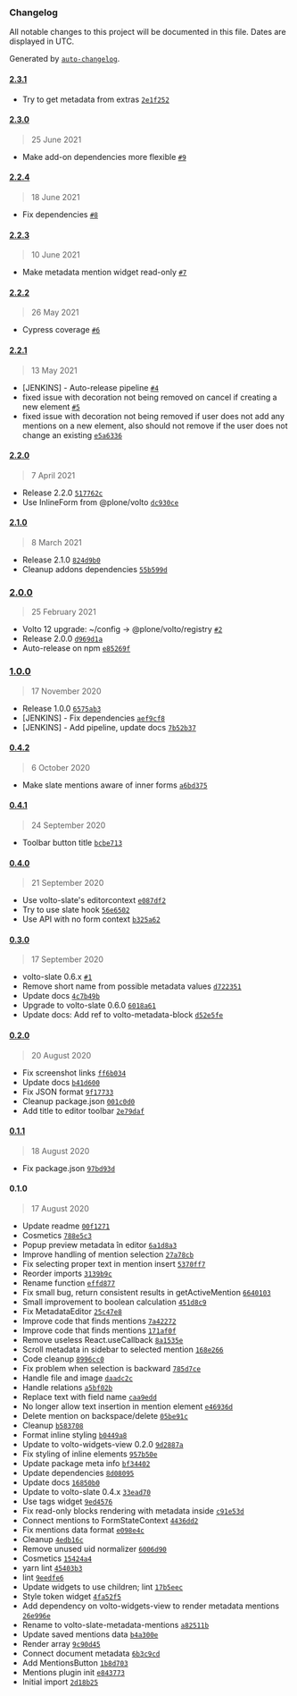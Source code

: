 ### Changelog

All notable changes to this project will be documented in this file. Dates are displayed in UTC.

Generated by [`auto-changelog`](https://github.com/CookPete/auto-changelog).

#### [2.3.1](https://github.com/eea/volto-slate-metadata-mentions/compare/2.3.0...2.3.1)

- Try to get metadata from extras [`2e1f252`](https://github.com/eea/volto-slate-metadata-mentions/commit/2e1f25278fba9cf88c076181fa6b5c8e6d7795ab)

#### [2.3.0](https://github.com/eea/volto-slate-metadata-mentions/compare/2.2.4...2.3.0)

> 25 June 2021

- Make add-on dependencies more flexible [`#9`](https://github.com/eea/volto-slate-metadata-mentions/pull/9)

#### [2.2.4](https://github.com/eea/volto-slate-metadata-mentions/compare/2.2.3...2.2.4)

> 18 June 2021

- Fix dependencies [`#8`](https://github.com/eea/volto-slate-metadata-mentions/pull/8)

#### [2.2.3](https://github.com/eea/volto-slate-metadata-mentions/compare/2.2.2...2.2.3)

> 10 June 2021

- Make metadata mention widget read-only [`#7`](https://github.com/eea/volto-slate-metadata-mentions/pull/7)

#### [2.2.2](https://github.com/eea/volto-slate-metadata-mentions/compare/2.2.1...2.2.2)

> 26 May 2021

- Cypress coverage [`#6`](https://github.com/eea/volto-slate-metadata-mentions/pull/6)

#### [2.2.1](https://github.com/eea/volto-slate-metadata-mentions/compare/2.2.0...2.2.1)

> 13 May 2021

- [JENKINS] - Auto-release pipeline [`#4`](https://github.com/eea/volto-slate-metadata-mentions/pull/4)
- fixed issue with decoration not being removed on cancel if creating a new element [`#5`](https://github.com/eea/volto-slate-metadata-mentions/pull/5)
- fixed issue with decoration not being removed if user does not add any mentions on a new element, also should not remove if the user does not change an existing [`e5a6336`](https://github.com/eea/volto-slate-metadata-mentions/commit/e5a6336755730650407d1df7fbe5134af7ce39cd)

#### [2.2.0](https://github.com/eea/volto-slate-metadata-mentions/compare/2.1.0...2.2.0)

> 7 April 2021

- Release 2.2.0 [`517762c`](https://github.com/eea/volto-slate-metadata-mentions/commit/517762c827dfd83422c2a8a1594102cffdfd151d)
- Use InlineForm from @plone/volto [`dc930ce`](https://github.com/eea/volto-slate-metadata-mentions/commit/dc930cefc8690b04189a8134bbe8a4a9d8ff030a)

#### [2.1.0](https://github.com/eea/volto-slate-metadata-mentions/compare/2.0.0...2.1.0)

> 8 March 2021

- Release 2.1.0 [`824d9b0`](https://github.com/eea/volto-slate-metadata-mentions/commit/824d9b0f2ee2137ddda2e2508b67cb1e4c94f96d)
- Cleanup addons dependencies [`55b599d`](https://github.com/eea/volto-slate-metadata-mentions/commit/55b599d264833e8dde0cb06f9409d472fa77e772)

### [2.0.0](https://github.com/eea/volto-slate-metadata-mentions/compare/1.0.0...2.0.0)

> 25 February 2021

- Volto 12 upgrade: ~/config -&gt; @plone/volto/registry [`#2`](https://github.com/eea/volto-slate-metadata-mentions/pull/2)
- Release 2.0.0 [`d969d1a`](https://github.com/eea/volto-slate-metadata-mentions/commit/d969d1a2b5e1d8d688714dd632a16aae7be86efe)
- Auto-release on npm [`e85269f`](https://github.com/eea/volto-slate-metadata-mentions/commit/e85269fcd9660d287c21c76efaf52769ac7163b3)

### [1.0.0](https://github.com/eea/volto-slate-metadata-mentions/compare/0.4.2...1.0.0)

> 17 November 2020

- Release 1.0.0 [`6575ab3`](https://github.com/eea/volto-slate-metadata-mentions/commit/6575ab300c7889ccfea1d9c20266f1c074ea2b4f)
- [JENKINS] - Fix dependencies [`aef9cf8`](https://github.com/eea/volto-slate-metadata-mentions/commit/aef9cf8b252a8dfab3ebb91977dde05bae2113af)
- [JENKINS] - Add pipeline, update docs [`7b52b37`](https://github.com/eea/volto-slate-metadata-mentions/commit/7b52b37fb673ee3aa05b559d3e1a0188e3c013c1)

#### [0.4.2](https://github.com/eea/volto-slate-metadata-mentions/compare/0.4.1...0.4.2)

> 6 October 2020

- Make slate mentions aware of inner forms [`a6bd375`](https://github.com/eea/volto-slate-metadata-mentions/commit/a6bd37538e68a185d8e1d05f6a10bc615ed18f7c)

#### [0.4.1](https://github.com/eea/volto-slate-metadata-mentions/compare/0.4.0...0.4.1)

> 24 September 2020

- Toolbar button title [`bcbe713`](https://github.com/eea/volto-slate-metadata-mentions/commit/bcbe713655f502512ca48a357c77314113cdcc18)

#### [0.4.0](https://github.com/eea/volto-slate-metadata-mentions/compare/0.3.0...0.4.0)

> 21 September 2020

- Use volto-slate's editorcontext [`e087df2`](https://github.com/eea/volto-slate-metadata-mentions/commit/e087df2e83ed3c3ae2aa45f3f183ccfd74ea929f)
- Try to use slate hook [`56e6502`](https://github.com/eea/volto-slate-metadata-mentions/commit/56e6502777e6213fdd87d2a19f0afdb69a6f8847)
- Use API with no form context [`b325a62`](https://github.com/eea/volto-slate-metadata-mentions/commit/b325a62a26367120d039080f7311ed338f971299)

#### [0.3.0](https://github.com/eea/volto-slate-metadata-mentions/compare/0.2.0...0.3.0)

> 17 September 2020

- volto-slate 0.6.x [`#1`](https://github.com/eea/volto-slate-metadata-mentions/pull/1)
- Remove short name from possible metadata values [`d722351`](https://github.com/eea/volto-slate-metadata-mentions/commit/d7223516721f16017631b6f9007761912756b023)
- Update docs [`4c7b49b`](https://github.com/eea/volto-slate-metadata-mentions/commit/4c7b49beb2b99b9ac6ae5861a12da95bc01de4c4)
- Upgrade to volto-slate 0.6.0 [`6018a61`](https://github.com/eea/volto-slate-metadata-mentions/commit/6018a617e289a3cba8e36029dc0ec2ad70936c65)
- Update docs: Add ref to volto-metadata-block [`d52e5fe`](https://github.com/eea/volto-slate-metadata-mentions/commit/d52e5fee5bf59c183a7bf8723b5e57b07ece96f3)

#### [0.2.0](https://github.com/eea/volto-slate-metadata-mentions/compare/0.1.1...0.2.0)

> 20 August 2020

- Fix screenshot links [`ff6b034`](https://github.com/eea/volto-slate-metadata-mentions/commit/ff6b034418608ee7593f66c4e9725fba5dae20ef)
- Update docs [`b41d600`](https://github.com/eea/volto-slate-metadata-mentions/commit/b41d60094da87a31782a7e58185cd51aa6dae792)
- Fix JSON format [`9f17733`](https://github.com/eea/volto-slate-metadata-mentions/commit/9f17733f2180d77dfae4d5ec8f4a5a94301c89ea)
- Cleanup package.json [`001c0d0`](https://github.com/eea/volto-slate-metadata-mentions/commit/001c0d01ac5c122a19cfa704a74600479b286f7a)
- Add title to editor toolbar [`2e79daf`](https://github.com/eea/volto-slate-metadata-mentions/commit/2e79dafdde6c6f01b665c6bc85021aa4fcf2ab70)

#### [0.1.1](https://github.com/eea/volto-slate-metadata-mentions/compare/0.1.0...0.1.1)

> 18 August 2020

- Fix package.json [`97bd93d`](https://github.com/eea/volto-slate-metadata-mentions/commit/97bd93d10e7d35aaea61d8d21d3b29533fd60499)

#### 0.1.0

> 17 August 2020

- Update readme [`00f1271`](https://github.com/eea/volto-slate-metadata-mentions/commit/00f12716aa6a58155cdf76b24d3d9e4613c1fe07)
- Cosmetics [`788e5c3`](https://github.com/eea/volto-slate-metadata-mentions/commit/788e5c301c08bd0fe0097a1302912f37674b61b7)
- Popup preview metadata în editor [`6a1d8a3`](https://github.com/eea/volto-slate-metadata-mentions/commit/6a1d8a36d366a365d542f3d489977fefd40bd038)
- Improve handling of mention selection [`27a78cb`](https://github.com/eea/volto-slate-metadata-mentions/commit/27a78cb74058e443591ebdf8eaffa0b2aabeff20)
- Fix selecting proper text in mention insert [`5370ff7`](https://github.com/eea/volto-slate-metadata-mentions/commit/5370ff72d31084d6cf1af61fadd24d98fa79c519)
- Reorder imports [`3139b9c`](https://github.com/eea/volto-slate-metadata-mentions/commit/3139b9ce0a1a505c25aeff2ba2c68b1866fb7236)
- Rename function [`effd877`](https://github.com/eea/volto-slate-metadata-mentions/commit/effd87765d284bf9b056afe62c8328c5d8c1b650)
- Fix small bug, return consistent results in getActiveMention [`6640103`](https://github.com/eea/volto-slate-metadata-mentions/commit/66401036470bc4b33c88d13fb96f2bdef8433dba)
- Small improvement to boolean calculation [`451d8c9`](https://github.com/eea/volto-slate-metadata-mentions/commit/451d8c9c8442cbea55b750c0441775684019a9f5)
- Fix MetadataEditor [`25c47e8`](https://github.com/eea/volto-slate-metadata-mentions/commit/25c47e87b65d70fc018a686aede440c92dc5f32b)
- Improve code that finds mentions [`7a42272`](https://github.com/eea/volto-slate-metadata-mentions/commit/7a422723e3be49eeb10dae1b765543289cc03aa6)
- Improve code that finds mentions [`171af0f`](https://github.com/eea/volto-slate-metadata-mentions/commit/171af0fb9fc234fbc4de6989d1b9087a86a994ce)
- Remove useless React.useCallback [`8a1535e`](https://github.com/eea/volto-slate-metadata-mentions/commit/8a1535e6c56f240fab27b6b7148a2ddd300ffa5b)
- Scroll metadata in sidebar to selected mention [`168e266`](https://github.com/eea/volto-slate-metadata-mentions/commit/168e26614e7e216e4cfd7d5443cefe040f370261)
- Code cleanup [`8996cc0`](https://github.com/eea/volto-slate-metadata-mentions/commit/8996cc0d5dc545174e117c501f2e5dab176a68b7)
- Fix problem when selection is backward [`785d7ce`](https://github.com/eea/volto-slate-metadata-mentions/commit/785d7cef0a4b4e121e18f9e04fa4659f74d8077e)
- Handle file and image [`daadc2c`](https://github.com/eea/volto-slate-metadata-mentions/commit/daadc2ce800e0b3030516f4f38ccb6826df9e2ae)
- Handle relations [`a5bf02b`](https://github.com/eea/volto-slate-metadata-mentions/commit/a5bf02ba579f8150ec7e4e947b6019e3cda5f7aa)
- Replace text with field name [`caa9edd`](https://github.com/eea/volto-slate-metadata-mentions/commit/caa9eddf3a855704ea86ae4b700fe5da96a66b56)
- No longer allow text insertion in mention element [`e46936d`](https://github.com/eea/volto-slate-metadata-mentions/commit/e46936d725629bb705065b8d9799f197e7c26082)
- Delete mention on backspace/delete [`05be91c`](https://github.com/eea/volto-slate-metadata-mentions/commit/05be91cdb634d724669842f4029639762d31a61f)
- Cleanup [`b583708`](https://github.com/eea/volto-slate-metadata-mentions/commit/b58370811f7cb4246fc438461fe0cab392712138)
- Format inline styling [`b0449a8`](https://github.com/eea/volto-slate-metadata-mentions/commit/b0449a870c57f4a6c4329f8c8f8d225f5d8c5524)
- Update to volto-widgets-view 0.2.0 [`9d2887a`](https://github.com/eea/volto-slate-metadata-mentions/commit/9d2887aa27d00c8939c1ffb6703e94e3bd5c8e66)
- Fix styling of inline elements [`957b50e`](https://github.com/eea/volto-slate-metadata-mentions/commit/957b50e9dccc98823b66b6efa22e7b74a560ffe5)
- Update package meta info [`bf34402`](https://github.com/eea/volto-slate-metadata-mentions/commit/bf34402ac80b05e5b9b3c97acda2aab4e8e76c7e)
- Update dependencies [`8d08095`](https://github.com/eea/volto-slate-metadata-mentions/commit/8d080956bfcdfc6b4c2731d0100851749d985368)
- Update docs [`16850b0`](https://github.com/eea/volto-slate-metadata-mentions/commit/16850b0a8ff0ce45549ce12e5fa7471624bf2455)
- Update to volto-slate 0.4.x [`33ead70`](https://github.com/eea/volto-slate-metadata-mentions/commit/33ead7010b385adce9787a417b1344f46ab9138c)
- Use tags widget [`9ed4576`](https://github.com/eea/volto-slate-metadata-mentions/commit/9ed45764c14f25f1c14ab56664bc744b5e57a2ff)
- Fix read-only blocks rendering with metadata inside [`c91e53d`](https://github.com/eea/volto-slate-metadata-mentions/commit/c91e53d4b313b11ef95d0ba1a2a2f324e4df0f05)
- Connect mentions to FormStateContext [`4436dd2`](https://github.com/eea/volto-slate-metadata-mentions/commit/4436dd2dd9b27c55cf3d0c29093e815d024e38e9)
- Fix mentions data format [`e098e4c`](https://github.com/eea/volto-slate-metadata-mentions/commit/e098e4c42ef4b5c6af7321da8daea5aaafe63d8a)
- Cleanup [`4edb16c`](https://github.com/eea/volto-slate-metadata-mentions/commit/4edb16c39bd1632a285aae1dc4b23bc3121b30af)
- Remove unused uid normalizer [`6006d90`](https://github.com/eea/volto-slate-metadata-mentions/commit/6006d9070ca8418c508f002032eca087c851b489)
- Cosmetics [`15424a4`](https://github.com/eea/volto-slate-metadata-mentions/commit/15424a48b14117a19c00167966a8fa15bcff8504)
- yarn lint [`45403b3`](https://github.com/eea/volto-slate-metadata-mentions/commit/45403b3962c2c995e22c8c40535098948f6f8d2b)
- lint [`9eedfe6`](https://github.com/eea/volto-slate-metadata-mentions/commit/9eedfe614e9202a2fd3d97c5d8cf53a52a43a3a4)
- Update widgets to use children; lint [`17b5eec`](https://github.com/eea/volto-slate-metadata-mentions/commit/17b5eecc0ce445c123fd57abbc14e045f4920370)
- Style token widget [`4fa52f5`](https://github.com/eea/volto-slate-metadata-mentions/commit/4fa52f5cc7cfde140e482048792c6f1782b4ee4e)
- Add dependency on volto-widgets-view to render metadata mentions [`26e996e`](https://github.com/eea/volto-slate-metadata-mentions/commit/26e996ecd1cf98554f8b5b00d326237f7e55990d)
- Rename to volto-slate-metadata-mentions [`a82511b`](https://github.com/eea/volto-slate-metadata-mentions/commit/a82511ba1c711a89df0a6cb56389892f34542ef1)
- Update saved mentions data [`b4a300e`](https://github.com/eea/volto-slate-metadata-mentions/commit/b4a300e294b38c1d54d4e47c8e8ea3aeedc8e993)
- Render array [`9c90d45`](https://github.com/eea/volto-slate-metadata-mentions/commit/9c90d456ec6bc2a729728fe41b4bd41b7d9e90dd)
- Connect document metadata [`6b3c9cd`](https://github.com/eea/volto-slate-metadata-mentions/commit/6b3c9cd6603423086d99100eb5e9664b2b6bb8f9)
- Add MentionsButton [`1b8d703`](https://github.com/eea/volto-slate-metadata-mentions/commit/1b8d7035c707009395e6585a962325c66cdf8a15)
- Mentions plugin init [`e843773`](https://github.com/eea/volto-slate-metadata-mentions/commit/e843773985aec97fe9690103a20896ff10f1b25a)
- Initial import [`2d18b25`](https://github.com/eea/volto-slate-metadata-mentions/commit/2d18b25b750aab7d69d79ba80f3060491f8613ff)

